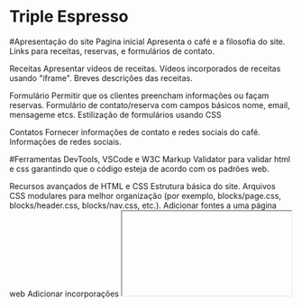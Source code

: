 # Triple Espresso

#Apresentação do site
Pagina inicial
Apresenta o café e a filosofia do site.
Links para receitas, reservas, e formulários de contato.

Receitas
Apresentar vídeos de receitas.
Vídeos incorporados de receitas usando "iframe".
Breves descrições das receitas.

Formulário
Permitir que os clientes preencham informações ou façam reservas.
Formulário de contato/reserva com campos básicos nome, email, mensageme etcs.
Estilização de formulários usando CSS

Contatos
Fornecer informações de contato e redes sociais do café.
Informações de redes sociais.

#Ferramentas
DevTools, VSCode e W3C Markup Validator para validar html e css garantindo que o código esteja de acordo com os padrões web.

Recursos avançados de HTML e CSS
Estrutura básica do site.
Arquivos CSS modulares para melhor organização (por exemplo, blocks/page.css, blocks/header.css, blocks/nav.css, etc.).
Adicionar fontes a uma página web
Adicionar incorporações <iframe>
Criar e estilizar formulários
Formulários para interações com o usuário.
BEM: organização de arquivos
Elementos semânticos para organização

